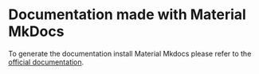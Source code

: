 # Documentation made with Material MkDocs

To generate the documentation install Material Mkdocs please refer to the [official documentation]([documentation](https://squidfunk.github.io/mkdocs-material/)).
